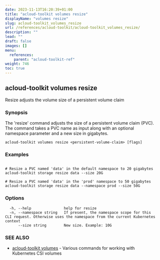 ```yaml
---
date: 2023-11-13T16:20:39+01:00
title: "acloud-toolkit volumes resize"
displayName: "volumes resize"
slug: acloud-toolkit_volumes_resize
url: /references/acloud-toolkit/acloud-toolkit_volumes_resize/
description: ""
lead: ""
draft: false
images: []
menu:
  references:
    parent: "acloud-toolkit-ref"
weight: 746
toc: true
---
```

## acloud-toolkit volumes resize

Resize adjusts the volume size of a persistent volume claim

### Synopsis

The 'resize' command adjusts the size of a persistent volume claim (PVC). The command takes a PVC name as input along with an optional namespace parameter and a new size in gigabytes.

```
acloud-toolkit volumes resize <persistent-volume-claim> [flags]
```

### Examples

```

# Resize a PVC named 'data' in the default namespace to 20 gigabytes
acloud-toolkit storage resize data --size 20G

# Resize a PVC named 'data' in the 'prod' namespace to 50 gigabytes
acloud-toolkit storage resize data --namespace prod --size 50G	  

```

### Options

```
  -h, --help               help for resize
  -n, --namespace string   If present, the namespace scope for this CLI request. Otherwise uses the namespace from the current Kubernetes context
      --size string        New size. Example: 10G
```

### SEE ALSO

* [acloud-toolkit volumes](/references/acloud-toolkit/acloud-toolkit_volumes/)	 - Various commands for working with Kubernetes CSI volumes

